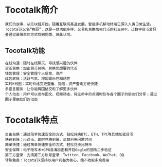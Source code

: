 # Tocotalk简介

    我们的故事，从区块链开始。随着互联网高速发展，智能手机移动终端已深入人类日常生活。Tocotalk又名“拖哥”，这是一款功能多样，交易和兑换加密代币的社交APP。让数字货币爱好者通过最简单的方式找到同类、彼此认同。

## Tocotalk功能

    在线沟通：随时在线聊天，寻找感兴趣的伙伴
    货币兑换：加密货币兑换，兑换您想要的代币
    钱包管理：安全管理个人信息、资产
    红包转账：活跃气氛，增加娱乐性和粘性
    实时K线图：实时价格变更查看、提醒，资产查询方便快捷
    多语言服务：让你能跨国结交和了解更多伙伴
    个人动态：用户可以发布图文、视频动态，将生命中的点滴时刻与各个圈子的朋友们分享；通过圈子里朋友们的动态

# Tocotalk特点

    自由兑换：通过简单快速安全的方式，轻松兑换BTC、ETH、TPC等其他加密货币
    快速到账：币对币，即时兑换到账，高效利用闲置时间
    简单快捷：通过简单快速安全的方式，轻松兑换比特币
    安全保障：电子隐写术+GPG混淆加密和开启Gogle的登陆二步验证
    第三方登录：支持第三方账号登录：Twitter、Facebook、WeChat、QQ
    转账免费：Tocotalk坚持以用户利益为核心，绝不收取多余费用

